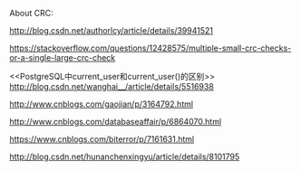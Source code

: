
About CRC:

http://blog.csdn.net/authorlcy/article/details/39941521

https://stackoverflow.com/questions/12428575/multiple-small-crc-checks-or-a-single-large-crc-check

<<PostgreSQL中current_user和current_user()的区别>>
http://blog.csdn.net/wanghai__/article/details/5516938



http://www.cnblogs.com/gaojian/p/3164792.html

http://www.cnblogs.com/databaseaffair/p/6864070.html



https://www.cnblogs.com/biterror/p/7161631.html


http://blog.csdn.net/hunanchenxingyu/article/details/8101795
